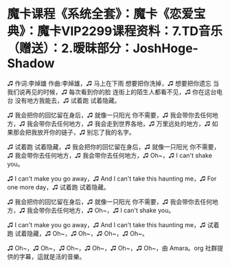 # 魔卡课程《系统全套》：魔卡《恋爱宝典》：魔卡VIP2299课程资料：7.TD音乐（赠送）：2.暧昧部分：JoshHoge-Shadow

♫ 作词:李焯雄 作曲:李焯雄，♫ 马上在下雨 想要把你洗掉，♫ 想要把你遗忘 当我们说再见的时候，♫ 每次看到你的脸 连街上的陌生人都看不见，♫ 你在这台电台 没有地方我能去，♫ 试着跑 试着隐藏。

♫ 我会把你的回忆留在身后，♫ 就像一只阳光 你不需要，♫ 我会带你去任何地方，♫ 我会带你去任何地方，♫ 我会走到世界各地，♫ 万里远处的地方，♫ 如果那会把我放开你的链子，♫ 别忘了我的名字。

♫ 试着跑 试着隐藏，♫ 我会把你的回忆留在身后，♫ 就像一只阳光 你不需要，♫ 我会带你去任何地方，♫ 我会带你去任何地方，♫ Oh~，♫ I can't shake you。

♫ I can't make you go away，♫ And I can't take this haunting me，♫ For one more day，♫ 试着跑 试着隐藏。

♫ 我会把你的回忆留在身后，♫ 就像一只阳光 你不需要，♫ 我会带你去任何地方，♫ 我会带你去任何地方，♫ Oh~，♫ I can't shake you。

♫ I can't make you go away，♫ And I can't take this haunting me，♫ 试着跑 试着隐藏，♫ Oh~，♫ Oh~，♫ Oh~，♫ Oh~。

♫ Oh~，♫ Oh~，♫ Oh~，♫ Oh~，♫ Oh~，♫ Oh~，由 Amara。org 社群提供的字幕，這就是活的音樂。

